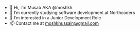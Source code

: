 - 👋 Hi, I’m Musab AKA @moshkh 
- 🌱 I’m currently studying software development at Northcoders
- 👀 I’m interested in a Junior Development Role
- 📫 Contact me at moshkhussain@gmail.com

<!---
moshkh/moshkh is a ✨ special ✨ repository because its `README.md` (this file) appears on your GitHub profile.
You can click the Preview link to take a look at your changes.
--->
